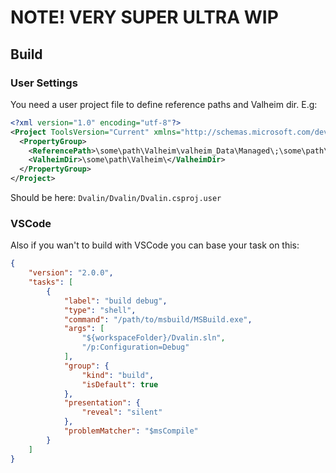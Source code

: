 # NOTE! VERY SUPER ULTRA WIP

## Build

### User Settings

You need a user project file to define reference paths and Valheim dir. E.g:

```xml
<?xml version="1.0" encoding="utf-8"?>
<Project ToolsVersion="Current" xmlns="http://schemas.microsoft.com/developer/msbuild/2003">
  <PropertyGroup>
    <ReferencePath>\some\path\Valheim\valheim_Data\Managed\;\some\path\Valheim\BepInEx\core\</ReferencePath>
    <ValheimDir>\some\path\Valheim\</ValheimDir>
  </PropertyGroup>
</Project>
```

Should be here: `Dvalin/Dvalin/Dvalin.csproj.user`

### VSCode

Also if you wan't to build with VSCode you can base your task on this:

```json
{
    "version": "2.0.0",
    "tasks": [
        {
            "label": "build debug",
            "type": "shell",
            "command": "/path/to/msbuild/MSBuild.exe",
            "args": [
                "${workspaceFolder}/Dvalin.sln",
                "/p:Configuration=Debug"
            ],
            "group": {
                "kind": "build",
                "isDefault": true
            },
            "presentation": {
                "reveal": "silent"
            },
            "problemMatcher": "$msCompile"
        }
    ]
}
```